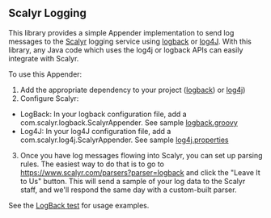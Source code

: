 Scalyr Logging
---

This library provides a simple Appender implementation to send log messages to the [Scalyr](https://www.scalyr.com) logging service using [logback](http://logback.qos.ch/) or [log4J](http://logging.apache.org/log4j/1.2/).
With this library, any Java code which uses the log4j or logback APIs can easily integrate with Scalyr.

To use this Appender:

1. Add the appropriate dependency to your project ([logback](https://github.com/scalyr/scalyr-logback/tree/master/scalyr-logback)) or [log4j](https://github.com/scalyr/scalyr-logback/tree/master/scalyr-log4j))
2. Configure Scalyr:
  * LogBack: In your logback configuration file, add a com.scalyr.logback.ScalyrAppender. See sample [logback.groovy](https://github.com/scalyr/scalyr-logback/blob/master/scalyr-logback/src/test/resources/logback.groovy)
  * Log4J: In your log4J configuration file, add a com.scalyr.log4j.ScalyrAppender. See sample [log4j.properties](https://github.com/scalyr/scalyr-logback/blob/master/scalyr-log4j/src/test/resources/log4j.properties)
3. Once you have log messages flowing into Scalyr, you can set up parsing rules. The easiest way to do that is to go to https://www.scalyr.com/parsers?parser=logback and click the "Leave It to Us" button. This will send a sample of your log data to the Scalyr staff, and we'll respond the same day with a custom-built parser.

See the [LogBack test](https://github.com/scalyr/scalyr-logback/blob/master/scalyr-logback/src/test/java/com/scalyr/logback/Test.java) for usage examples.
